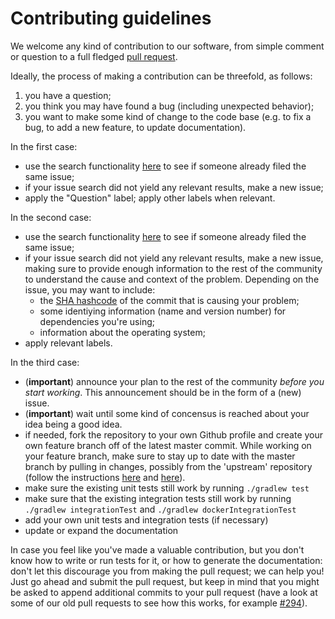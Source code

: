 # Contributing guidelines

We welcome any kind of contribution to our software, from simple comment or question to a full fledged [pull request](https://help.github.com/articles/about-pull-requests/).

Ideally, the process of making a contribution can be threefold, as follows:

1. you have a question;
1. you think you may have found a bug (including unexpected behavior);
1. you want to make some kind of change to the code base (e.g. to fix a bug, to add a new feature, to update documentation).

In the first case:

- use the search functionality [here](https://github.com/NLeSC/Xenon/issues) to see if someone already filed the same issue;
- if your issue search did not yield any relevant results, make a new issue;
- apply the "Question" label; apply other labels when relevant.

In the second case:

- use the search functionality [here](https://github.com/NLeSC/Xenon/issues) to see if someone already filed the same issue;
- if your issue search did not yield any relevant results, make a new issue, making sure to provide enough information to the rest of the community to understand the cause and context of the problem. Depending on the issue, you may want to include:
    - the [SHA hashcode](https://help.github.com/articles/autolinked-references-and-urls/#commit-shas) of the commit that is causing your problem;
    - some identiying information (name and version number) for dependencies you're using;
    - information about the operating system;
- apply relevant labels.

In the third case:

- (**important**) announce your plan to the rest of the community _before you start working_. This announcement should be in the form of a (new) issue.
- (**important**) wait until some kind of concensus is reached about your idea being a good idea.
- if needed, fork the repository to your own Github profile and create your own feature branch off of the latest master commit. While working on your feature branch, make sure to stay up to date with the master branch by pulling in changes, possibly from the 'upstream' repository (follow the instructions [here](https://help.github.com/articles/configuring-a-remote-for-a-fork/) and [here](https://help.github.com/articles/syncing-a-fork/)).
- make sure the existing unit tests still work by running ``./gradlew test``
- make sure that the existing integration tests still work by running ``./gradlew integrationTest`` and ``./gradlew dockerIntegrationTest``
- add your own unit tests and integration tests (if necessary)
- update or expand the documentation


In case you feel like you've made a valuable contribution, but you don't know how to write or run tests for it, or how to generate the documentation: don't let this discourage you from making the pull request; we can help you! Just go ahead and submit the pull request, but keep in mind that you might be asked to append additional commits to your pull request (have a look at some of our old pull requests to see how this works, for example [#294](https://github.com/NLeSC/Xenon/pull/294)).



